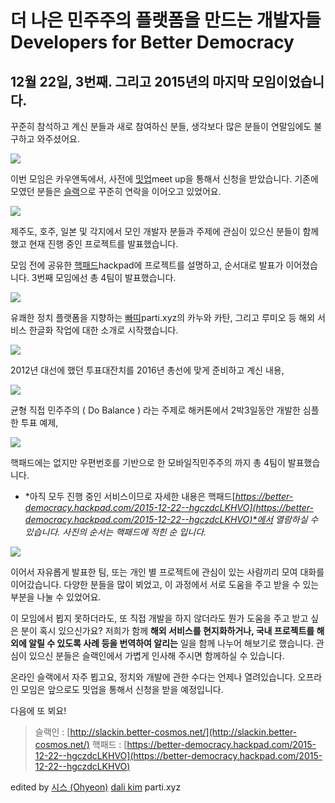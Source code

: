 
# 더 나은 민주주의 플랫폼을 만드는 개발자들 Developers for Better Democracy

## 12월 22일, 3번째. 그리고 2015년의 마지막 모임이었습니다.
꾸준히 참석하고 계신 분들과 새로 참여하신 분들, 생각보다 많은 분들이 연말임에도 불구하고 와주셨어요.

![](/assets/images/더-나은-민주주의-플랫폼을-만드는-개발자들-developers-for-better-democracy/1*JrBJz9jjfelmJQM3IGSBDg.jpeg)

이번 모임은 카우앤독에서, 사전에 [밋업](http://www.meetup.com/Developers-for-Better-Democracy-%EB%8D%94-%EB%82%98%EC%9D%80-%EB%AF%BC%EC%A3%BC%EC%A3%BC%EC%9D%98-%ED%94%8C%EB%9E%AB%ED%8F%BC%EC%9D%84-%EB%A7%8C%EB%93%9C%EB%8A%94-%EA%B0%9C%EB%B0%9C%EC%9E%90%EB%93%A4/events/227283753/)meet up을 통해서 신청을 받았습니다. 기존에 모였던 분들은 [슬랙](http://slackin.better-cosmos.net/)으로 꾸준히 연락을 이어오고 있었어요.

![](/assets/images/더-나은-민주주의-플랫폼을-만드는-개발자들-developers-for-better-democracy/1*82DYhsdssWNlLG94eY0plQ.jpeg)

제주도, 호주, 일본 및 각지에서 모인 개발자 분들과 주제에 관심이 있으신 분들이 함께 했고 현재 진행 중인 프로젝트를 발표했습니다.

모임 전에 공유한 [핵패드](https://better-democracy.hackpad.com/2015-12-22--hgczdcLKHVO)hackpad에 프로젝트를 설명하고, 순서대로 발표가 이어졌습니다. 3번째 모임에선 총 4팀이 발표했습니다.

![](/assets/images/더-나은-민주주의-플랫폼을-만드는-개발자들-developers-for-better-democracy/1*x6_y3RY-uTVRVo5FXT53gQ.jpeg)

유쾌한 정치 플랫폼을 지향하는 [빠띠](http://parti.xyz)parti.xyz의 카누와 카탄, 그리고 루미오 등 해외 서비스 한글화 작업에 대한 소개로 시작했습니다.

![](/assets/images/더-나은-민주주의-플랫폼을-만드는-개발자들-developers-for-better-democracy/1*xGTdXSkmd__4LvSmaxoocA.jpeg)

2012년 대선에 했던 투표대잔치를 2016년 총선에 맞게 준비하고 계신 내용,

![](/assets/images/더-나은-민주주의-플랫폼을-만드는-개발자들-developers-for-better-democracy/1*oRwLzImDrONGfesl6lOpJg.jpeg)

균형 직접 민주주의 ( Do Balance ) 라는 주제로 해커톤에서 2박3일동안 개발한 심플한 투표 예제,

![](/assets/images/더-나은-민주주의-플랫폼을-만드는-개발자들-developers-for-better-democracy/1*k28CokMmbJjRrXVQwML6QQ.jpeg)

핵패드에는 없지만 우편번호를 기반으로 한 모바일직민주주의 까지 총 4팀이 발표했습니다.

* *아직 모두 진행 중인 서비스이므로 자세한 내용은 핵패드[*https://better-democracy.hackpad.com/2015-12-22--hgczdcLKHVO](https://better-democracy.hackpad.com/2015-12-22--hgczdcLKHVO)*에서 열람하실 수 있습니다. 사진의 순서는 핵패드에 적힌 순 입니다.*

![](/assets/images/더-나은-민주주의-플랫폼을-만드는-개발자들-developers-for-better-democracy/1*fY_rnfDoA_RVt1BfvCwHFw.jpeg)

이어서 자유롭게 발표한 팀, 또는 개인 별 프로젝트에 관심이 있는 사람끼리 모여 대화를 이어갔습니다. 다양한 분들을 많이 뵈었고, 이 과정에서 서로 도움을 주고 받을 수 있는 부분을 나눌 수 있었어요.

이 모임에서 뵙지 못하더라도, 또 직접 개발을 하지 않더라도 뭔가 도움을 주고 받고 싶은 분이 혹시 있으신가요?
저희가 함께 **해외 서비스를 현지화하거나, 국내 프로젝트를 해외에 알릴 수 있도록 사례 등을 번역하여 알리는** 일을 함께 나누어 해보기로 했습니다. 관심이 있으신 분들은 슬랙인에서 가볍게 인사해 주시면 함께하실 수 있습니다.

온라인 슬랙에서 자주 뵙고요, 정치와 개발에 관한 수다는 언제나 열려있습니다. 오프라인 모임은 앞으로도 밋업을 통해서 신청을 받을 예정입니다.

다음에 또 뵈요!
> 슬랙인 : [http://slackin.better-cosmos.net/](http://slackin.better-cosmos.net/)
핵패드 : [https://better-democracy.hackpad.com/2015-12-22--hgczdcLKHVO](https://better-democracy.hackpad.com/2015-12-22--hgczdcLKHVO)

edited by [시스 (Ohyeon)](https://twitter.com/rest515) [dali kim](https://medium.com/@dalikim) parti.xyz